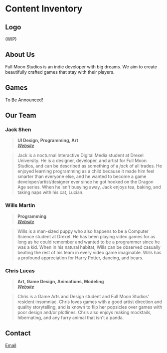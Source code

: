 # Content Inventory #

## Logo ##
(WIP)

## About Us ##

Full Moon Studios is an indie developer with big dreams. We aim to create beautifully crafted games that stay with their players.


## Games ##

To Be Announced!


## Our Team ##

### Jack Shen ###

> **UI Design, Programming, Art**  
> *[Website](http://artnoises.daportfolio.com/)*

> Jack is a nocturnal Interactive Digital Media student at Drexel University. He is a designer, developer, and artist for Full Moon Studios, and can be described as something of a *jack* of all trades. He enjoyed learning programming as a child because it made him feel smarter than everyone else, and he wanted to become a game developer/artist/designer ever since he got hooked on the Dragon Age series. When he isn't busying away, Jack enjoys tea, baking, and taking naps with his cat, Lucian.

### Wills Martin ###

> **Programming**  
> *[Website](about:blank)*

> Wills is a man-sized puppy who also happens to be a Computer Science student at Drexel. He has been playing video games for as long as he could remember and wanted to be a programmer since he was a kid. When in  his natural habitat, Wills can be observed casually beating the rest of his team in every video game imaginable. Wills has a profound appreciation for Harry Potter, dancing, and bears.

### Chris Lucas ###

> **Art, Game Design, Animations, Modeling**  
> *[Website](about:blank)*

> Chris is a Game Arts and Design student and Full Moon Studios' resident insomniac. Chris loves games with a good artist direction and quality storytelling, and is known to flip her popsicles over games with poor design and/or plotlines. Chris also enjoys making mocktails, hibernating, and any furry animal that isn't a panda.


## Contact ##

[Email](mailto:contact@fullmoongamestudios.com)